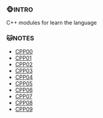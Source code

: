 ### :monkey_face:INTRO

C++ modules for learn the language

### :cat:NOTES
* [CPP00](https://github.com/yixin1230/CPP_Module/blob/main/CPP00/README.md)
* [CPP01](https://github.com/yixin1230/CPP_Module/blob/main/CPP01/README.md)
* [CPP02](https://github.com/yixin1230/CPP_Module/blob/main/CPP02/README.md)
* [CPP03](https://github.com/yixin1230/CPP_Module/blob/main/CPP03/README.md)
* [CPP04]()
* [CPP05]()
* [CPP06]()
* [CPP07]()
* [CPP08]()
* [CPP09]()
